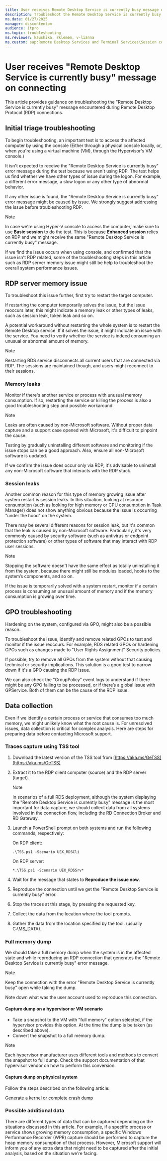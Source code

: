 ```yaml
---
title: User receives Remote Desktop Service is currently busy message on connecting
description: Troubleshoot the Remote Desktop Service is currently busy error when users start a remote desktop connection.
ms.date: 01/27/2025
manager: dcscontentpm
audience: itpro
ms.topic: troubleshooting
ms.reviewer: kaushika, rklemen, v-lianna
ms.custom: sap:Remote Desktop Services and Terminal Services\Session connectivity, csstroubleshoot
---
```

# User receives "Remote Desktop Service is currently busy" message on connecting

This article provides guidance on troubleshooting the "Remote Desktop Service is currently busy" message encountered during Remote Desktop Protocol (RDP) connections.

## Initial triage troubleshooting

To begin troubleshooting, an important test is to access the affected computer by using the console (Either through a physical console locally, or, when you're using a virtual machine (VM), through the Hypervisor's VM console.)

It isn't expected to receive the "Remote Desktop Service is currently busy" error message during the test because we aren't using RDP. The test helps us find whether we have other types of issue during the logon. For example, a different error message, a slow logon or any other type of abnormal behavior.

If any other issue is found, the "Remote Desktop Service is currently busy" error message might be caused by issue. We strongly suggest addressing the issue before troubleshooting RDP.

> [!NOTE]
> In case we're using Hyper-V console to access the computer, make sure to use **Basic session** to do the test. This is because **Enhanced session** relies on RDP and we might receive the same "Remote Desktop Service is currently busy" message.
>
> If we find the issue occurs when using console, and confirmed that the issue isn't RDP related, some of the troubleshooting steps in this article such as RDP server memory issue might still be help to troubleshoot the overall system performance issues.

## RDP server memory issue

To troubleshoot this issue further, first try to restart the target computer.

If restarting the computer temporarily solves the issue, but the issue reoccurs later, this might indicate a memory leak or other types of leaks, such as session leak, token leak and so on.

A potential workaround without restarting the whole system is to restart the Remote Desktop service. If it solves the issue, it might indicate an issue with the service. You need to verify whether the service is indeed consuming an unusual or abnormal amount of memory.

> [!NOTE]
> Restarting RDS service disconnects all current users that are connected via RDP. The sessions are maintained though, and users might reconnect to their sessions.

### Memory leaks

Monitor if there's another service or process with unusual memory consumption. If so, restarting the service or killing the process is also a good troubleshooting step and possible workaround.

> [!NOTE]
> Leaks are often caused by non-Microsoft software. Without proper data capture and a support case opened with Microsoft, it's difficult to pinpoint the cause.
>
> Testing by gradually uninstalling different software and monitoring if the issue stops can be a good approach. Also, ensure all non-Microsoft software is updated.
>
> If we confirm the issue does occur only via RDP, it's advisable to uninstall any non-Microsoft software that interacts with the RDP stack.

### Session leaks

Another common reason for this type of memory growing issue after system restart is session leaks. In this situation, looking at resource consumption (such as looking for high memory or CPU consumption in Task Manager) does not show anything obvious because the issue is occurring "under the hood" on the system.

There may be several different reasons for session leak, but it's common that the leak is caused by non-Microsoft software. Particularly, it's very commonly caused by security software (such as antivirus or endpoint protection software) or other types of software that may interact with RDP user sessions.

> [!NOTE]
> Stopping the software doesn't have the same effect as totally uninstalling it from the system, because there might still be modules loaded, hooks to the system’s components, and so on.

If the issue is temporarily solved with a system restart, monitor if a certain process is consuming an unusual amount of memory and if the memory consumption is growing over time.

## GPO troubleshooting

Hardening on the system, configured via GPO, might also be a possible reason.

To troubleshoot the issue, identify and remove related GPOs to test and monitor if the issue reoccurs. For example, RDS related GPOs or hardening GPOs such as changes made to "User Rights Assignment" Security policies.

If possible, try to remove all GPOs from the system without that causing technical or security implications. This solution is a good test to narrow down if it's a GPO causing the RDP issue.

We can also check the "GroupPolicy" event logs to understand if there might be any GPO failing to be processed, or if there’s a global issue with GPService. Both of them can be the cause of the RDP issue.

## Data collection

Even if we identify a certain process or service that consumes too much memory, we might unlikely know what the root cause is. For unresolved issues, data collection is critical for complex analysis. Here are steps for preparing data before contacting Microsoft support.

### Traces capture using TSS tool

1. Download the latest version of the TSS tool from [https://aka.ms/GeTSS](https://aka.ms/GeTSS)
2. Extract it to the RDP client computer (source) and the RDP server (target).

   > [!NOTE]
   > In scenarios of a full RDS deployment, although the system displaying the "Remote Desktop Service is currently busy" message is the most important for data capture, we should collect data from all systems involved in the connection flow, including the RD Connection Broker and RD Gateway.

3. Launch a PowerShell prompt on both systems and run the following commands, respectively:

   On RDP client:

   ```console
   .\TSS.ps1 -Scenario UEX_RDSCli
   ```

   On RDP server:

   ```console
   *.\TSS.ps1 -Scenario UEX_RDSSrv*
   ```

4. Wait for the message that states to **Reproduce the issue now**.
5. Reproduce the connection until we get the "Remote Desktop Service is currently busy" error.
6. Stop the traces at this stage, by pressing the requested key.
7. Collect the data from the location where the tool prompts.
8. Gather the data from the location specified by the tool. (usually C:\MS_DATA).

### Full memory dump

We should take a full memory dump when the system is in the affected state and while reproducing an RDP connection that generates the "Remote Desktop Service is currently busy" error message.

> [!NOTE]
> Keep the connection with the error "Remote Desktop Service is currently busy" open while taking the dump.

Note down what was the user account used to reproduce this connection.

#### Capture dump on a hypervisor or VM scenario

- Take a snapshot to the VM with "full memory" option selected, if the hypervisor provides this option. At the time the dump is be taken (as described above).
- Convert the snapshot to a full memory dump.

> [!NOTE]
> Each hypervisor manufacturer uses different tools and methods to convert the snapshot to full dump. Check the support documentation of that hypervisor vendor on how to perform this conversion.

#### Capture dump on physical system

Follow the steps described on the following article:

[Generate a kernel or complete crash dump](../../windows-client/performance/generate-a-kernel-or-complete-crash-dump.md)

### Possible additional data

There are different types of data that can be captured depending on the situations discussed in this article. For example, if a specific process or service shows growing memory consumption, a specific Windows Performance Recorder (WPR) capture should be performed to capture the heap memory consumption of that process. However, Microsoft support will inform you of any extra data that might need to be captured after the initial analysis, based on the situation we're facing.
